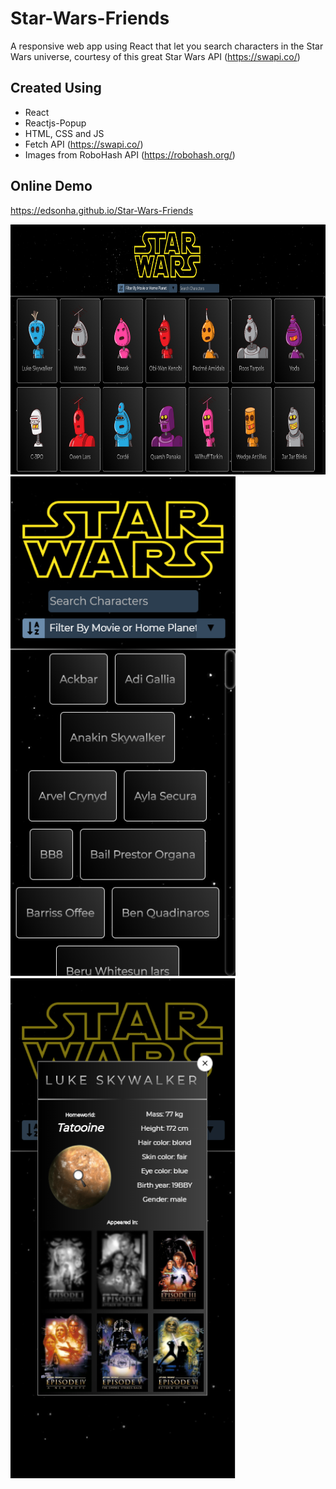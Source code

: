 # Star-Wars-Friends

A responsive web app using React that let you search characters in the Star Wars universe, courtesy of this great Star Wars API (https://swapi.co/)

## Created Using

- React
- Reactjs-Popup
- HTML, CSS and JS
- Fetch API (https://swapi.co/)
- Images from RoboHash API (https://robohash.org/)

## Online Demo

https://edsonha.github.io/Star-Wars-Friends

<img src="src/img/AppScreenshot1.png" width="725" height="400"> <img src="src/img/AppScreenshot2.png" width="360" height="800"> <img src="src/img/AppScreenshot3.png" width="360" height="800">
